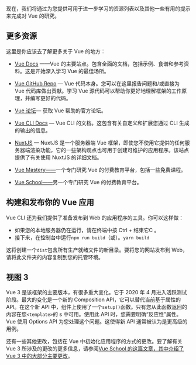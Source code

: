 现在，我们将通过为您提供可用于进一步学习的资源列表以及其他一些有用的提示来完成对 Vue 的研究。



## 更多资源

这里是你应该去了解更多关于 Vue 的地方：

- [Vue Docs](https://vuejs.org/) ——Vue 的主要站点。包含全面的文档，包括示例、食谱和参考资料。这是开始深入学习 Vue 的最佳场所。

- [Vue GitHub Repo](https://github.com/vuejs/vue) — Vue 代码本身。您可以在这里报告问题和/或直接为 Vue 代码库做出贡献。学习 Vue 源代码可以帮助你更好地理解框架的工作原理，并编写更好的代码。

- [Vue 论坛](https://forum.vuejs.org/)— 获取 Vue 帮助的官方论坛。

- [Vue CLI Docs](https://cli.vuejs.org/) — Vue CLI 的文档。这包含有关自定义和扩展您通过 CLI 生成的输出的信息。

- [NuxtJS](https://nuxtjs.org/) — NuxtJS 是一个服务器端 Vue 框架，即使您不使用它提供的任何服务器端渲染功能，它的一些架构观点也可用于创建可维护的应用程序。该站点提供了有关使用 NuxtJS 的详细文档。

- [Vue Mastery——](https://www.vuemastery.com/courses/)一个专门研究 Vue 的付费教育平台，包括一些免费课程。

- [Vue School——](https://vueschool.io/)另一个专门研究 Vue 的付费教育平台。

  

## 构建和发布你的 Vue 应用

Vue CLI 还为我们提供了准备发布到 Web 的应用程序的工具。你可以这样做：

- 如果您的本地服务器仍在运行，请在终端中按 Ctrl + 结束它C 。
- 接下来，在控制台中运行`npm run build`（或）。`yarn build`

这将创建一个`dist`包含所有生产就绪文件的新目录。要将您的网站发布到 Web，请将此文件夹的内容复制到您的托管环境。



## 视图 3

Vue 3 是该框架的主要版本，有很多重大变化。它于 2020 年 4 月进入活跃测试阶段。最大的变化是一个新的 Composition API，它可以替代当前基于属性的 API。在这个新 API 中，组件上使用了一个`setup()`函数。只有您从此函数返回的内容在您`<template>`的 s 中可用。使用此 API 时，您需要明确“反应性”属性。Vue 使用 Options API 为您处理这个问题。这使得新 API 通常被认为是更高级的用例。

还有一些其他更改，包括在 Vue 中初始化应用程序的方式的更改。要了解有关 Vue 3 所涉及的更改的更多信息，请参阅[Vue School 的这篇文章，其中介绍了 Vue 3 中的大部分主要更改](https://vueschool.io/articles/vuejs-tutorials/exciting-new-features-in-vue-3/)。
